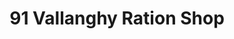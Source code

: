 ---
title: "91 Vallanghy Ration Shop"
url: /nemmara/91-vallanghy-ration-shop/
shop: Lebensmittel
---